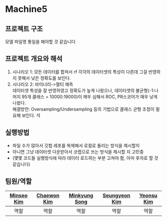 # Machine5

## 프로젝트 구조
  모델 파일명 통일을 해야할 것 같습니다

## 프로젝트 개요와 해석
  1. 시나리오 1: 모든 데이터를 합쳐서 rf
    각각의 데이터셋의 특성이 다른데 그걸 반영하지 못해서 낮은 정확도를 보인다.
  2. 시나리오 2: 바이너리->멀티 예측  
    데이터셋 특성을 잘 반영하였고 정확도가 높게 나왔으나, 데이터셋의 불균형(-1:나머지 95개 클래스 = 10000:19000)이 매우 심해서 ROC, PR스코어가 매우 낮게 나왔다.  
    해결방안: Oversampling/Undersampling 등의 기법으로 클래스 균형 조정이 필요해 보인다.
석
## 실행방법
* 파일 수가 많아서 깃헙 레포를 복제해서 로컬로 돌리는 방식을 제시할지   
* 아니면 그냥 데이터셋 다운받아서 코랩으로 쓰는 방식을 제시할 지 고민중  
* (몇몇 코드들 실행방식에 따라 데이터 로드하는 부분 고쳐야 함, 아마 후자로 할 것 같습니다)

## 팀원/역할
|[Minseo Kim](https://github.com/440g)|[Chaewon Kim](https://github.com/chaewonni)|[Minkyung Song](https://github.com/miikii41)|[Seungyeon Kim](https://github.com/bleuxsy)|[Yeonsu Kim](https://github.com/sooooscode)|
|:---:|:---:|:---:|:---:|:---:|
|역할|역할|역할|역할|역할|